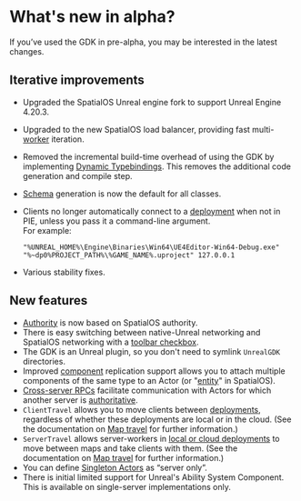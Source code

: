 # What's new in alpha?

If you’ve used the GDK in pre-alpha, you may be interested in the latest changes.

## Iterative improvements
- Upgraded the SpatialOS Unreal engine fork to support Unreal Engine 4.20.3.
- Upgraded to the new SpatialOS load balancer, providing fast multi-[worker]({{urlRoot}}/content/glossary#workers) iteration.
- Removed the incremental build-time overhead of using the GDK by implementing [Dynamic Typebindings]({{urlRoot}}/content/glossary#dynamic-typebindings). This removes the additional code generation and compile step.
- [Schema]({{urlRoot}}/content/glossary#dynamic-typebindings) generation is now the default for all classes.
- Clients no longer automatically connect to a [deployment]({{urlRoot}}/content/glossary#deployment) when not in PIE, unless you pass it a command-line argument. <br/>
For example: 

    ```
    "%UNREAL_HOME%\Engine\Binaries\Win64\UE4Editor-Win64-Debug.exe" "%~dp0%PROJECT_PATH%\%GAME_NAME%.uproject" 127.0.0.1
    ```
- Various stability fixes.

## New features
- [Authority]({{urlRoot}}/content/authority) is now based on SpatialOS authority.
- There is easy switching between native-Unreal networking and SpatialOS networking with a [toolbar checkbox]({{urlRoot}}/content/toolbars#switching-between-native-unreal-networking-and-spatialos-networking).
- The GDK is an Unreal plugin, so you don't need to symlink `UnrealGDK` directories.
- Improved [component]({{urlRoot}}/content/glossary#spatialos-component) replication support allows you to attach multiple components of the same type to an Actor (or "[entity]({{urlRoot}}/content/glossary#spatialos-entity)" in SpatialOS).
- [Cross-server RPCs]({{urlRoot}}/content/cross-server-rpcs) facilitate communication with Actors for which another server is [authoritative]({{urlRoot}}/content/authority).
- `ClientTravel` allows you to move clients between [deployments]({{urlRoot}}/content/glossary#deployment), regardless of whether these deployments are local or in the cloud. (See the documentation on [Map travel]({{urlRoot}}/content/map-travel) for further information.)
- `ServerTravel` allows server-workers in [local or cloud deployments]({{urlRoot}}/content/glossary#deployment) to move between maps and take clients with them. (See the documentation on [Map travel]({{urlRoot}}/content/map-travel) for further information.)
- You can define [Singleton Actors]({{urlRoot}}/content/singleton-actors) as “server only”.
- There is initial limited support for Unreal's Ability System Component. This is available on single-server implementations only.
